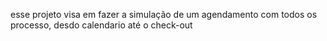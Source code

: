 esse projeto visa em fazer a simulação de um agendamento com todos os processo, desdo calendario até o check-out
